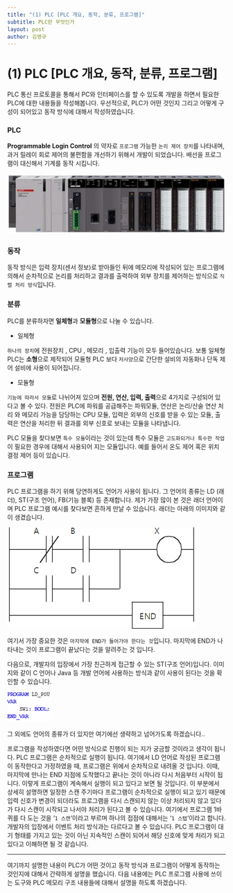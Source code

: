 ```yaml
---
title: "(1) PLC [PLC 개요, 동작, 분류, 프로그램]"
subtitle: PLC란 무엇인가
layout: post
author: 김영규
---
```


# (1) PLC [PLC 개요, 동작, 분류, 프로그램]

PLC 통신 프로토콜을 통해서 PC와 인터페이스를 할 수 있도록 개발을 하면서 필요한 PLC에 대한 내용들을 작성해봅니다. 우선적으로, PLC가 어떤 것인지 그리고 어떻게 구성이 되어있고 동작 방식에 대해서 작성하였습니다. 

### PLC

**Programmable Login Control** 의 약자로 `프로그램` 가능한 `논리 제어 장치`를 나타내며, 과거 릴레이 회로 제어의 불편함을 개선하기 위해서 개발이 되었습니다. 배선을 프로그램이 대신해서 기계를 동작 시킵니다. 

![Image Alt PLC](/img/posts/plc_image.png)

### 동작

동작 방식은 입력 장치(센서 정보)로 받아들인 뒤에 메모리에 작성되어 있는 프로그램에 의해서 순차적으로 논리를 처리하고 결과를 출력하여 외부 장치를 제어하는 방식으로 `직렬 처리 방식`입니다. 

### 분류

PLC를 분류하자면 **일체형**과 **모듈형**으로 나눌 수 있습니다.

- 일체형

`하나의 장치`에 전원장치 , CPU , 메모리 , 입출력 기능이 모두 들어있습니다.  보통 일체형 PLC는 **소형**으로 제작되어 모듈형 PLC 보다 `저사양`으로 간단한 설비의 자동화나 단독 제어 설비에 사용이 되어집니다. 

- 모듈형

`기능에 따라서 모듈`로 나뉘어져 있으며 **전원, 연산, 입력, 출력**으로 4가지로 구성되어 있다고 볼 수 있다. 전원은 PLC에 파워를 공급해주는 파워모듈, 연산은 논리/산술 연산 처리 와 메모리 가능을 담당하는 CPU 모듈, 입력은 외부의 신호를 받을 수 있는 모듈, 출력은 연산을 처리한 뒤 결과를 외부 신호로 보내는 모듈을 나타냅니다. 

PLC 모듈을 찾다보면 `특수 모듈`이라는 것이 있는데 특수 모듈은 `고도화되거나 특수한 작업`이 필요한 경우에 대해서 사용되어 지는 모듈입니다. 예를 들어서 온도 제어 혹은 위치 결정 제어 등이 있습니다. 

### 프로그램

PLC 프로그램을 하기 위해 당연하게도 언어가 사용이 됩니다. 그 언어의 종류는 LD (래더), ST(구조 언어), FB(기능 블록) 등 존재합니다. 제가 가장 많이 본 것은 래더 언어이며 PLC 프로그램 예시를 찾다보면 흔하게 만날 수 있습니다. 래더는 아래의 이미지와 같이 생겼습니다. 

![Image Alt LD](/img/posts/plc_ld.png)

여기서 가장 중요한 것은 `마지막에 END가 들어가야 한다는 것`입니다. 마지막에 END가 나타내는 것이 프로그램이 끝났다는 것을 알려주는 것 입니다.

다음으로, 개발자의 입장에서 가장 친근하게 접근할 수 있는 ST(구조 언어)입니다. 이미지와 같이 C 언어나 Java 등 개발 언어에 사용하는 방식과 같이 사용이 된다는 것을 확인할 수 있습니다.

![Image Alt ST](/img/posts/plc_st.png)

그 외에도 언어의 종류가 더 있지만 여기에선 생략하고 넘어가도록 하겠습니다..

프로그램을 작성하였다면 어떤 방식으로 진행이 되는 지가 궁금할 것이라고 생각이 됩니다. PLC 프로그램은 순차적으로 실행이 됩니다. 
여기에서 LD 언어로 작성된 프로그램이 동작한다고 가정하였을 때, 프로그램은 위에서 순차적으로 내려올 것 입니다. 이때, 마지막에 만나는 END 지점에 도착했다고 끝나는 것이 아니라 다시 처음부터 시작이 됩니다. 이렇게 프로그램이 계속해서 실행이 되고 있다고 보면 될 것입니다. 
이 부분에서 상세히 설명하면 일정한 스캔 주기마다 프로그램이 순차적으로 실행이 되고 있기 때문에 입력 신호가 변경이 되더라도 프로그램을 다시 스캔되지 않는 이상 처리되지 않고 있다가 다시 스캔이 시작되고 나서야 처리가 된다고 볼 수 있습니다. 
여기에서 프로그램 1바퀴를 다 도는 것을 ‘`1 스캔`‘이라고 부르며 하나의 접점에 대해서는 ‘`1 스탭`‘이라고 합니다. 개발자의 입장에서 이벤트 처리 방식과는 다르다고 볼 수 있습니다. PLC 프로그램이 대기 형태를 가지고 있는 것이 아닌 지속적인 스캔이 되어서 해당 신호에 맞게 처리가 되고 있다고 이해하면 될 것 같습니다.

---

여기까지 설명한 내용이 PLC가 어떤 것이고 동작 방식과 프로그램이 어떻게 동작하는 것인지에 대해서 간략하게 설명을 했습니다. 다음 내용에는 PLC 프로그램 사용에 쓰이는 도구와 PLC 메모리 구조 내용들에 대해서 설명을 하도록 하겠습니다.
